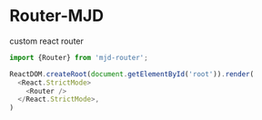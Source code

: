 # Router-MJD
custom react router
```javascript
import {Router} from 'mjd-router';

ReactDOM.createRoot(document.getElementById('root')).render(
  <React.StrictMode>
    <Router />
  </React.StrictMode>,
)
```
